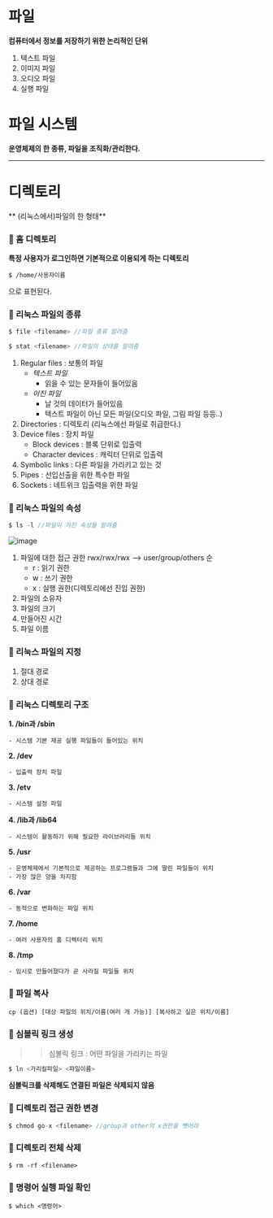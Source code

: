 # 파일
**컴퓨터에서 정보를 저장하기 위한 논리적인 단위**
1. 텍스트 파일
2. 이미지 파일
3. 오디오 파일
4. 실행 파일

# 파일 시스템
**운영체제의 한 종류, 파일을 조직화/관리한다.**


------------
# 디렉토리
** (리눅스에서)파일의 한 형태** 

### :dart: 홈 디렉토리
**특정 사용자가 로그인하면 기본적으로 이용되게 하는 디렉토리**
```
$ /home/사용자이름
```
으로 표현된다.


### :dart: 리눅스 파일의 종류

```java
$ file <filename> //파일 종류 알려줌
```
```java
$ stat <filename> //파일의 상태를 알려줌
```


1. Regular files : 보통의 파일
    - *텍스트 파일*
      - 읽을 수 있는 문자들이 들어있음
    - *이진 파일*
      - 날 것의 데이터가 들어있음
      - 텍스트 파일이 아닌 모든 파일(오디오 파일, 그림 파일 등등..)
2. Directories : 디렉토리 (리눅스에선 파일로 취급한다.)
3. Device files : 장치 파일
    - Block devices : 블록 단위로 입출력
    - Character devices : 캐릭터 단위로 입출력
4. Symbolic links : 다른 파일을 가리키고 있는 것
5. Pipes : 선입선출을 위한 특수한 파일
6. Sockets : 네트위크 입출력을 위한 파일

### 🎯 리눅스 파일의 속성
```java
$ ls -l //파일이 가진 속성들 알려줌
```
![image](https://user-images.githubusercontent.com/73538957/115118170-fcedda80-9fdc-11eb-9542-c0cf732d0eb1.png)
1. 파일에 대한 접근 권한
rwx/rwx/rwx --> user/group/others 순
    - r : 읽기 권한
    - w : 쓰기 권한
    - x : 실행 권한(디렉토리에선 진입 권한)
2. 파일의 소유자
3. 파일의 크기
4. 만들어진 시간
5. 파일 이름
### 🎯 리눅스 파일의 지정
1. 절대 경로
2. 상대 경로


### 🎯 리눅스 디렉토리 구조
**1. /bin과 /sbin**

    - 시스템 기본 제공 실행 파일들이 들어있는 위치

**2. /dev**

    - 입출력 장치 파일
    
**3. /etv**

    - 시스템 설정 파일
    
**4. /lib과 /lib64**



    - 시스템이 활동하기 위해 필요한 라이브러리들 위치



**5. /usr**




    - 운영체제에서 기본적으로 제공하는 프로그램들과 그에 딸린 파일들이 위치
    - 가장 많은 양을 차지함




**6. /var**



    - 동적으로 변화하는 파일 위치



**7. /home**



    - 여러 사용자의 홈 디렉터리 위치



**8. /tmp**



    - 임시로 만들어졌다가 곧 사라질 파일들 위치

### 🎯 파일 복사

```
cp (옵션) [대상 파일의 위치/이름(여러 개 가능)] [복사하고 싶은 위치/이름]
```

### 🎯 심볼릭 링크 생성
>   >심볼릭 링크 : 어떤 파일을 가리키는 파일
```java
$ ln <가리킬파일> <파일이름>
```
**심볼릭크를 삭제해도 연결된 파일은 삭제되지 않음**



### 🎯 디렉토리 접근 권한 변경

```java
$ chmod go-x <filename> //group과 other의 x권한을 뺏어라
```
### 🎯 디렉토리 전체 삭제
```
$ rm -rf <filename>
```

### :dart: 명령어 실행 파일 확인
```
$ which <명령어>
```
